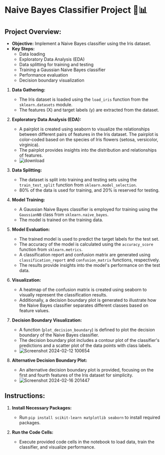 

# Naive Bayes Classifier Project 🌿📊

## Project Overview:

- **Objective:** Implement a Naive Bayes classifier using the Iris dataset.
- **Key Steps:**
  - Data loading
  - Exploratory Data Analysis (EDA)
  - Data splitting for training and testing
  - Training a Gaussian Naive Bayes classifier
  - Performance evaluation
  - Decision boundary visualization

1. **Data Gathering:**
   - The Iris dataset is loaded using the `load_iris` function from the `sklearn.datasets` module.
   - The features (X) and target labels (y) are extracted from the dataset.

2. **Exploratory Data Analysis (EDA):**
   - A pairplot is created using seaborn to visualize the relationships between different pairs of features in the Iris dataset. The pairplot is color-coded based on the species of Iris flowers (setosa, versicolor, virginica).
   - The pairplot provides insights into the distribution and relationships of features.
   - ![download](https://github.com/Rutuja-Salunke/Naive-Bayes/assets/102023809/7356a86a-5185-4d55-8df9-0619c27ee0aa)


3. **Data Splitting:**
   - The dataset is split into training and testing sets using the `train_test_split` function from `sklearn.model_selection`.
   - 80% of the data is used for training, and 20% is reserved for testing.

4. **Model Training:**
   - A Gaussian Naive Bayes classifier is employed for training using the `GaussianNB` class from `sklearn.naive_bayes`.
   - The model is trained on the training data.

5. **Model Evaluation:**
   - The trained model is used to predict the target labels for the test set.
   - The accuracy of the model is calculated using the `accuracy_score` function from `sklearn.metrics`.
   - A classification report and confusion matrix are generated using `classification_report` and `confusion_matrix` functions, respectively.
   - The results provide insights into the model's performance on the test data.

6. **Visualization:**
   - A heatmap of the confusion matrix is created using seaborn to visually represent the classification results.
   - Additionally, a decision boundary plot is generated to illustrate how the Naive Bayes classifier separates different classes based on feature values.

7. **Decision Boundary Visualization:**
   - A function (`plot_decision_boundary`) is defined to plot the decision boundary of the Naive Bayes classifier.
   - The decision boundary plot includes a contour plot of the classifier's predictions and a scatter plot of the data points with class labels.
   - ![Screenshot 2024-02-12 100654](https://github.com/Rutuja-Salunke/Naive-Bayes/assets/102023809/6d91a832-ae9c-4eb2-9710-f3265dad600b)


8. **Alternative Decision Boundary Plot:**
   - An alternative decision boundary plot is provided, focusing on the first and fourth features of the Iris dataset for simplicity.
   -  ![Screenshot 2024-02-16 201447](https://github.com/Rutuja-Salunke/Naive-Bayes/assets/102023809/1026afc9-63c2-4fd3-afcf-71d9dc90539e)


## Instructions:

1. **Install Necessary Packages:**
   - Run `pip install scikit-learn matplotlib seaborn` to install required packages.

2. **Run the Code Cells:**
   - Execute provided code cells in the notebook to load data, train the classifier, and visualize performance.
